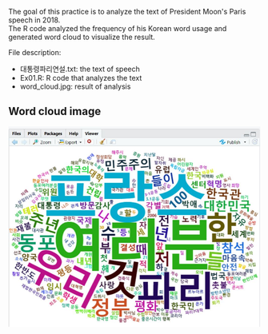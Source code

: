The goal of this practice is to analyze the text of President Moon's Paris speech in 2018.  
The R code analyzed the frequency of his Korean word usage and generated word cloud to visualize the result.  

File description:  
- 대통령파리연설.txt: the text of speech
- Ex01.R: R code that analyzes the text
- word_cloud.jpg: result of analysis  

Word cloud image
--------------
![word_cloud](./word_cloud.jpg)


